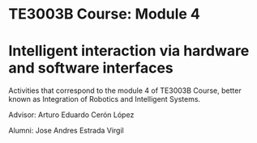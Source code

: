# TE3003B Course: Module 4

# Intelligent interaction via hardware and software interfaces

Activities that correspond to the module 4 of TE3003B Course, better known as Integration of Robotics and Intelligent Systems.

Advisor: Arturo Eduardo Cerón López

Alumni: Jose Andres Estrada Virgil

